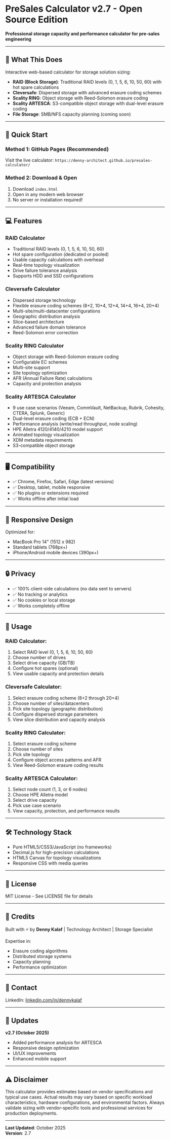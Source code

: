 # PreSales Calculator v2.7 - Open Source Edition

**Professional storage capacity and performance calculator for pre-sales engineering**

---

## 🎯 **What This Does**

Interactive web-based calculator for storage solution sizing:

- **RAID (Block Storage)**: Traditional RAID levels (0, 1, 5, 6, 10, 50, 60) with hot spare calculations
- **Cleversafe**: Dispersed storage with advanced erasure coding schemes
- **Scality RING**: Object storage with Reed-Solomon erasure coding
- **Scality ARTESCA**: S3-compatible object storage with dual-level erasure coding
- **File Storage**: SMB/NFS capacity planning (coming soon)

---

## 🚀 **Quick Start**

### **Method 1: GitHub Pages (Recommended)**
Visit the live calculator: `https://denny-architect.github.io/presales-calculator/`

### **Method 2: Download & Open**
1. Download `index.html`
2. Open in any modern web browser
3. No server or installation required!

---

## 💻 **Features**

### **RAID Calculator**
- Traditional RAID levels (0, 1, 5, 6, 10, 50, 60)
- Hot spare configuration (dedicated or pooled)
- Usable capacity calculations with overhead
- Real-time topology visualization
- Drive failure tolerance analysis
- Supports HDD and SSD configurations

### **Cleversafe Calculator**
- Dispersed storage technology
- Flexible erasure coding schemes (8+2, 10+4, 12+4, 14+4, 16+4, 20+4)
- Multi-site/multi-datacenter configurations
- Geographic distribution analysis
- Slice-based architecture
- Advanced failure domain tolerance
- Reed-Solomon error correction

### **Scality RING Calculator**
- Object storage with Reed-Solomon erasure coding
- Configurable EC schemes
- Multi-site support
- Site topology optimization
- AFR (Annual Failure Rate) calculations
- Capacity and protection analysis

### **Scality ARTESCA Calculator**
- 9 use case scenarios (Veeam, CommVault, NetBackup, Rubrik, Cohesity, CTERA, Splunk, Generic)
- Dual-level erasure coding (ECB + ECN)
- Performance analysis (write/read throughput, node scaling)
- HPE Alletra 4120/4140/4210 model support
- Animated topology visualization
- XDM metadata requirements
- S3-compatible object storage

---

## 🖥️ **Compatibility**

- ✅ Chrome, Firefox, Safari, Edge (latest versions)
- ✅ Desktop, tablet, mobile responsive
- ✅ No plugins or extensions required
- ✅ Works offline after initial load

---

## 📱 **Responsive Design**

Optimized for:
- MacBook Pro 14" (1512 x 982)
- Standard tablets (768px+)
- iPhone/Android mobile devices (390px+)

---

## 🔒 **Privacy**

- ✅ 100% client-side calculations (no data sent to servers)
- ✅ No tracking or analytics
- ✅ No cookies or local storage
- ✅ Works completely offline

---

## 📖 **Usage**

### **RAID Calculator:**
1. Select RAID level (0, 1, 5, 6, 10, 50, 60)
2. Choose number of drives
3. Select drive capacity (GB/TB)
4. Configure hot spares (optional)
5. View usable capacity and protection details

### **Cleversafe Calculator:**
1. Select erasure coding scheme (8+2 through 20+4)
2. Choose number of sites/datacenters
3. Pick site topology (geographic distribution)
4. Configure dispersed storage parameters
5. View slice distribution and capacity analysis

### **Scality RING Calculator:**
1. Select erasure coding scheme
2. Choose number of sites
3. Pick site topology
4. Configure object access patterns and AFR
5. View Reed-Solomon erasure coding results

### **Scality ARTESCA Calculator:**
1. Select node count (1, 3, or 6 nodes)
2. Choose HPE Alletra model
3. Select drive capacity
4. Pick use case scenario
5. View capacity, protection, and performance results

---

## 🛠️ **Technology Stack**

- Pure HTML5/CSS3/JavaScript (no frameworks)
- Decimal.js for high-precision calculations
- HTML5 Canvas for topology visualizations
- Responsive CSS with media queries

---

## 📝 **License**

MIT License - See LICENSE file for details

---

## 🙏 **Credits**

Built with ⚡ by **Denny Kalaf** | Technology Architect | Storage Specialist

Expertise in:
- Erasure coding algorithms
- Distributed storage systems
- Capacity planning
- Performance optimization

---

## 📧 **Contact**

LinkedIn: [linkedin.com/in/dennykalaf](https://linkedin.com/in/dennykalaf)

---

## 🔄 **Updates**

**v2.7 (October 2025)**
- Added performance analysis for ARTESCA
- Responsive design optimization
- UI/UX improvements
- Enhanced mobile support

---

## ⚠️ **Disclaimer**

This calculator provides estimates based on vendor specifications and typical use cases. Actual results may vary based on specific workload characteristics, hardware configurations, and environmental factors. Always validate sizing with vendor-specific tools and professional services for production deployments.

---

**Last Updated**: October 2025  
**Version**: 2.7
